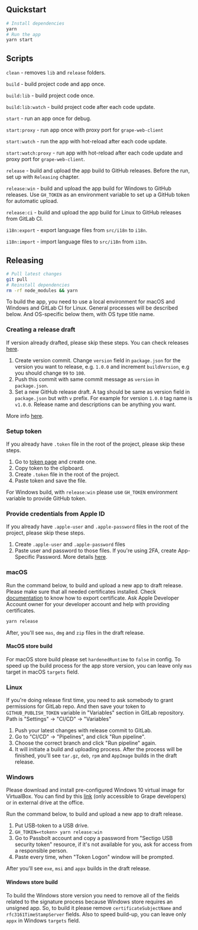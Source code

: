 ## Quickstart

```bash
# Install dependencies
yarn
# Run the app
yarn start
```

## Scripts

`clean` - removes `lib` and `release` folders.

`build` - build project code and app once.

`build:lib` - build project code once.

`build:lib:watch` - build project code after each code update.

`start` - run an app once for debug.

`start:proxy` - run app once with proxy port for `grape-web-client`

`start:watch` - run the app with hot-reload after each code update.

`start:watch:proxy` - run app with hot-reload after each code update and proxy port for `grape-web-client`.

`release` - build and upload the app build to GitHub releases. Before the run, set up with `Releasing` chapter.

`release:win` - build and upload the app build for Windows to GitHub releases. Use `GH_TOKEN` as an environment variable to set up a GitHub token for automatic upload.

`release:ci` - build and upload the app build for Linux to GitHub releases from GitLab CI.

`i18n:export` - export language files from `src/i18n` to `i18n`.

`i18n:import` - import language files to `src/i18n` from `i18n`.

## Releasing

```bash
# Pull latest changes
git pull
# Reinstall dependencies
rm -rf node_modules && yarn
```

To build the app, you need to use a local environment for macOS and Windows and GitLab CI for Linux.
General processes will be described below. And OS-specific below them, with OS type title name.

### Creating a release draft

If version already drafted, please skip these steps.
You can check releases [here](https://github.com/ubergrape/grape-electron/releases).

1. Create version commit. Change `version` field in `package.json` for the version you want to release, e.g. `1.0.0` and increment `buildVersion`, e.g you should change `99` to `100`.
2. Push this commit with same commit message as `version` in `package.json`.
3. Set a new GitHub release draft. A tag should be same as version field in `package.json` but with `v` prefix. For example for version `1.0.0` tag name is `v1.0.0`. Release name and descriptions can be anything you want.

More info [here](https://www.electron.build/configuration/publish.html#recommended-github-releases-workflow).

### Setup token

If you already have `.token` file in the root of the project, please skip these steps.

1. Go to [token page](https://github.com/settings/tokens) and create one.
2. Copy token to the clipboard.
3. Create `.token` file in the root of the project.
4. Paste token and save the file.

For Windows build, with `release:win` please use `GH_TOKEN` environment variable to provide GitHub token.

### Provide credentials from Apple ID

If you already have `.apple-user` and `.apple-password` files in the root of the project, please skip these steps.

1. Create `.apple-user` and `.apple-password` files
2. Paste user and password to those files. If you're using 2FA, create App-Specific Password. More details [here](https://support.apple.com/en-us/HT204397).

### macOS

Run the command below, to build and upload a new app to draft release. Please make sure that all needed certificates installed. Check [documentation](https://www.electron.build/code-signing.html#how-to-export-certificate-on-macos) to know how to export certificate. Ask Apple Developer Account owner for your developer account and help with providing certificates.

```bash
yarn release
```

After, you'll see `mas`, `dmg` and `zip` files in the draft release.

#### MacOS store build

For macOS store build please set `hardenedRuntime` to `false` in config. To speed up the build process for the app store version, you can leave only `mas` target in macOS `targets` field.

### Linux

If you're doing release first time, you need to ask somebody to grant permissions for GitLab repo. And then save your token to `GITHUB_PUBLISH_TOKEN` variable in "Variables" section in GitLab repository. Path is "Settings" -> "CI/CD" -> "Variables"

1. Push your latest changes with release commit to GitLab.
2. Go to "CI/CD" -> "Pipelines", and click "Run pipeline".
3. Choose the correct branch and click "Run pipeline" again.
4. It will initiate a build and uploading process. After the process will be finished, you'll see `tar.gz`, `deb`, `rpm` and `AppImage` builds in the draft release.

### Windows

Please download and install pre-configured Windows 10 virtual image for VirtualBox. You can find by this [link](https://github.com/ubergrape/chatgrape/wiki/Windows-virtual-image) (only accessible to Grape developers) or in external drive at the office.

Run the command below, to build and upload a new app to draft release.

1. Put USB-token to a USB drive.
2. `GH_TOKEN=<token> yarn release:win`
3. Go to Passbolt account and copy a password from "Sectigo USB security token" resource, if it's not available for you, ask for access from a responsible person.
4. Paste every time, when "Token Logon" window will be prompted.

After you'll see `exe`, `msi` and `appx` builds in the draft release.

#### Windows store build

To build the Windows store version you need to remove all of the fields related to the signature process because Windows store requires an unsigned app. So, to build it please remove `certificateSubjectName` and `rfc3161TimeStampServer` fields. Also to speed build-up, you can leave only `appx` in Windows `targets` field.
